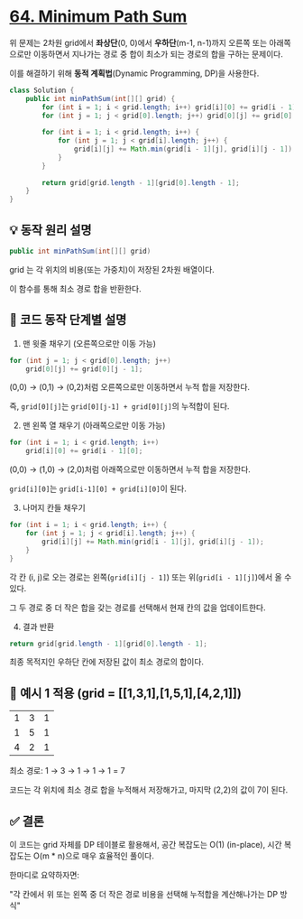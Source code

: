 # [64. Minimum Path Sum](https://leetcode.com/problems/minimum-path-sum/description/)

위 문제는 2차원 grid에서 **좌상단**(0, 0)에서 **우하단**(m-1, n-1)까지 오른쪽 또는 아래쪽으로만 이동하면서 지나가는 경로 중 합이 최소가 되는 경로의 합을 구하는 문제이다.

이를 해결하기 위해 **동적 계획법**(Dynamic Programming, DP)을 사용한다.

```java
class Solution {
    public int minPathSum(int[][] grid) {
        for (int i = 1; i < grid.length; i++) grid[i][0] += grid[i - 1][0];
        for (int j = 1; j < grid[0].length; j++) grid[0][j] += grid[0][j - 1];
        
        for (int i = 1; i < grid.length; i++) {
            for (int j = 1; j < grid[i].length; j++) {
                grid[i][j] += Math.min(grid[i - 1][j], grid[i][j - 1]);
            }
        }
        
        return grid[grid.length - 1][grid[0].length - 1];
    }
}
```

## 💡 동작 원리 설명

```java
public int minPathSum(int[][] grid)
```

grid 는 각 위치의 비용(또는 가중치)이 저장된 2차원 배열이다.

이 함수를 통해 최소 경로 합을 반환한다.

## 🔧 코드 동작 단계별 설명

1. 맨 윗줄 채우기 (오른쪽으로만 이동 가능)

```java
for (int j = 1; j < grid[0].length; j++)
    grid[0][j] += grid[0][j - 1];
```

(0,0) → (0,1) → (0,2)처럼 오른쪽으로만 이동하면서 누적 합을 저장한다.

즉, `grid[0][j]`는 `grid[0][j-1] + grid[0][j]`의 누적합이 된다.

2. 맨 왼쪽 열 채우기 (아래쪽으로만 이동 가능)

```java
for (int i = 1; i < grid.length; i++)
    grid[i][0] += grid[i - 1][0];
```

(0,0) → (1,0) → (2,0)처럼 아래쪽으로만 이동하면서 누적 합을 저장한다.

`grid[i][0]`는 `grid[i-1][0] + grid[i][0]`이 된다.

3. 나머지 칸들 채우기

```java
for (int i = 1; i < grid.length; i++) {
    for (int j = 1; j < grid[i].length; j++) {
        grid[i][j] += Math.min(grid[i - 1][j], grid[i][j - 1]);
    }
}
```

각 칸 (i, j)로 오는 경로는 왼쪽(`grid[i][j - 1]`) 또는 위(`grid[i - 1][j]`)에서 올 수 있다.

그 두 경로 중 더 작은 합을 갖는 경로를 선택해서 현재 칸의 값을 업데이트한다.

4. 결과 반환

```java
return grid[grid.length - 1][grid[0].length - 1];
```

최종 목적지인 우하단 칸에 저장된 값이 최소 경로의 합이다.

## 📌 예시 1 적용 (grid = [[1,3,1],[1,5,1],[4,2,1]])

|   |   |   |
|---|---|---|
| 1 | 3 | 1 |
| 1 | 5 | 1 |
| 4 | 2 | 1 |

최소 경로: 1 → 3 → 1 → 1 → 1 = 7

코드는 각 위치에 최소 경로 합을 누적해서 저장해가고, 마지막 (2,2)의 값이 7이 된다.

## ✅ 결론

이 코드는 grid 자체를 DP 테이블로 활용해서, 공간 복잡도는 O(1) (in-place), 시간 복잡도는 O(m * n)으로 매우 효율적인 풀이다.

한마디로 요약하자면:

"각 칸에서 위 또는 왼쪽 중 더 작은 경로 비용을 선택해 누적합을 계산해나가는 DP 방식"